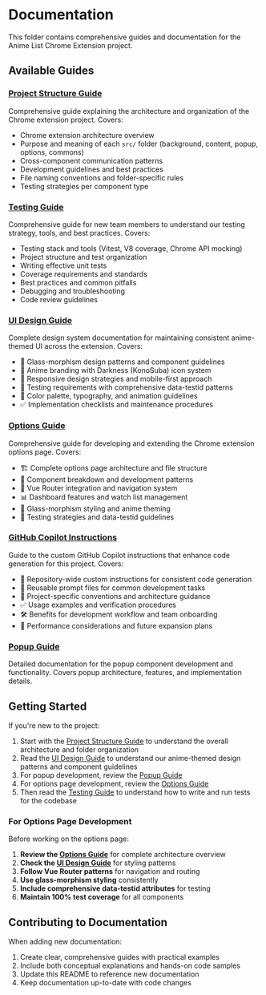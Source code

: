 # Documentation

This folder contains comprehensive guides and documentation for the Anime List Chrome Extension project.

## Available Guides

### [Project Structure Guide](./PROJECT_STRUCTURE.md)

Comprehensive guide explaining the architecture and organization of the Chrome extension project. Covers:

- Chrome extension architecture overview
- Purpose and meaning of each `src/` folder (background, content, popup, options, commons)
- Cross-component communication patterns
- Development guidelines and best practices
- File naming conventions and folder-specific rules
- Testing strategies per component type

### [Testing Guide](./TESTING_GUIDE.md)

Comprehensive guide for new team members to understand our testing strategy, tools, and best practices. Covers:

- Testing stack and tools (Vitest, V8 coverage, Chrome API mocking)
- Project structure and test organization
- Writing effective unit tests
- Coverage requirements and standards
- Best practices and common pitfalls
- Debugging and troubleshooting
- Code review guidelines

### [UI Design Guide](./UI_DESIGN_GUIDE.md)

Complete design system documentation for maintaining consistent anime-themed UI across the extension. Covers:

- 🎨 Glass-morphism design patterns and component guidelines
- 🎌 Anime branding with Darkness (KonoSuba) icon system
- 📱 Responsive design strategies and mobile-first approach
- 🧪 Testing requirements with comprehensive data-testid patterns
- 🎨 Color palette, typography, and animation guidelines
- ✅ Implementation checklists and maintenance procedures

### [Options Guide](./OPTIONS_GUIDE.md)

Comprehensive guide for developing and extending the Chrome extension options page. Covers:

- 🏗️ Complete options page architecture and file structure
- 🎯 Component breakdown and development patterns
- 🧭 Vue Router integration and navigation system
- 📊 Dashboard features and watch list management
- 🎨 Glass-morphism styling and anime theming
- 🧪 Testing strategies and data-testid guidelines

### [GitHub Copilot Instructions](./COPILOT_INSTRUCTIONS.md)

Guide to the custom GitHub Copilot instructions that enhance code generation for this project. Covers:

- 📄 Repository-wide custom instructions for consistent code generation
- 📁 Reusable prompt files for common development tasks
- 🎯 Project-specific conventions and architecture guidance
- ✅ Usage examples and verification procedures
- 🛠️ Benefits for development workflow and team onboarding
- 🚀 Performance considerations and future expansion plans

### [Popup Guide](./POPUP_GUIDE.md)

Detailed documentation for the popup component development and functionality. Covers popup architecture, features, and implementation details.

## Getting Started

If you're new to the project:

1. Start with the [Project Structure Guide](./PROJECT_STRUCTURE.md) to understand the overall architecture and folder organization
2. Read the [UI Design Guide](./UI_DESIGN_GUIDE.md) to understand our anime-themed design patterns and component guidelines
3. For popup development, review the [Popup Guide](./POPUP_GUIDE.md)
4. For options page development, review the [Options Guide](./OPTIONS_GUIDE.md)
5. Then read the [Testing Guide](./TESTING_GUIDE.md) to understand how to write and run tests for the codebase

### For Options Page Development

Before working on the options page:

1. **Review the [Options Guide](./OPTIONS_GUIDE.md)** for complete architecture overview
2. **Check the [UI Design Guide](./UI_DESIGN_GUIDE.md)** for styling patterns
3. **Follow Vue Router patterns** for navigation and routing
4. **Use glass-morphism styling** consistently
5. **Include comprehensive data-testid attributes** for testing
6. **Maintain 100% test coverage** for all components

## Contributing to Documentation

When adding new documentation:

1. Create clear, comprehensive guides with practical examples
2. Include both conceptual explanations and hands-on code samples
3. Update this README to reference new documentation
4. Keep documentation up-to-date with code changes
